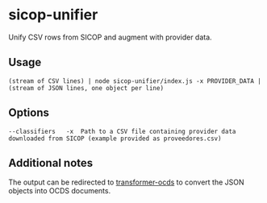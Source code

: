 # sicop-unifier

Unify CSV rows from SICOP and augment with provider data.

## Usage

    (stream of CSV lines) | node sicop-unifier/index.js -x PROVIDER_DATA | (stream of JSON lines, one object per line)

## Options

    --classifiers   -x  Path to a CSV file containing provider data downloaded from SICOP (example provided as proveedores.csv)

## Additional notes

The output can be redirected to [transformer-ocds](http://gitlab.rindecuentas.org/equipo-qqw/transformer-ocds) to convert the JSON objects into OCDS documents.
